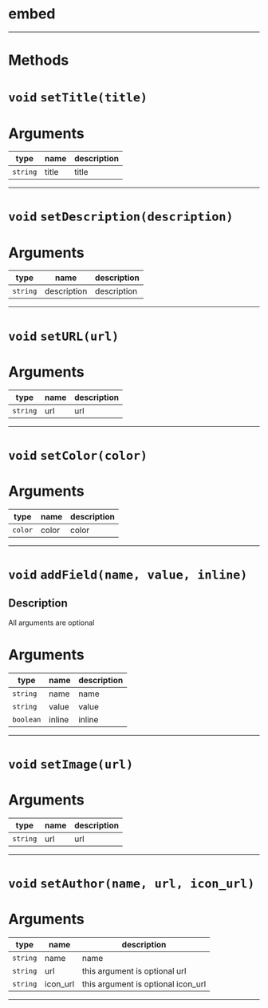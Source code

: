 # embed


---
# Methods
# `void` `setTitle(title)`
# Arguments
| type  | name | description |
| ----  | ---- | ----------- |
| `string`| title  |title  |

---
# `void` `setDescription(description)`
# Arguments
| type  | name | description |
| ----  | ---- | ----------- |
| `string`| description  |description  |

---
# `void` `setURL(url)`
# Arguments
| type  | name | description |
| ----  | ---- | ----------- |
| `string`| url  |url  |

---
# `void` `setColor(color)`
# Arguments
| type  | name | description |
| ----  | ---- | ----------- |
| `color`| color  |color  |

---
# `void` `addField(name, value, inline)`
Description
---
All arguments are optional  

# Arguments
| type  | name | description |
| ----  | ---- | ----------- |
| `string`| name  |name  |
| `string`| value  |value  |
| `boolean`| inline  |inline  |

---
# `void` `setImage(url)`
# Arguments
| type  | name | description |
| ----  | ---- | ----------- |
| `string`| url  |url  |

---
# `void` `setAuthor(name, url, icon_url)`
# Arguments
| type  | name | description |
| ----  | ---- | ----------- |
| `string`| name  |name  |
| `string`| url  |this argument is optional  url  |
| `string`| icon_url  |this argument is optional  icon_url  |

---
